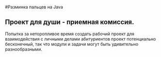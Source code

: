 #Разминка пальцев на Java
## Проект для души - приемная комиссия. 
Попытка за неторопливое время создать рабочий проект для взаимодействия c личными делами абитуриентов проект потенциально бесконечный, так что модули и задачи могут быть удивительно разнообразными. 